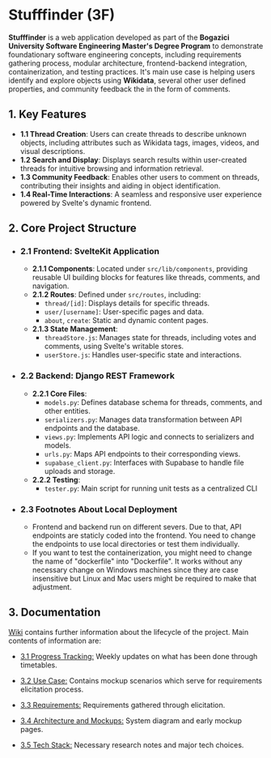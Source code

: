 # Stufffinder (3F)

**Stufffinder** is a web application developed as part of the **Bogazici University Software Engineering Master's Degree Program** to demonstrate foundationary software engineering concepts, including requirements gathering process, modular architecture, frontend-backend integration, containerization, and testing practices. It's main use case is helping users identify and explore objects using **Wikidata**, several other user defined properties, and community feedback the in the form of comments.

## 1. Key Features

- **1.1 Thread Creation**: Users can create threads to describe unknown objects, including attributes such as Wikidata tags, images, videos, and visual descriptions.       
- **1.2 Search and Display**: Displays search results within user-created threads for intuitive browsing and information retrieval.       
- **1.3 Community Feedback**: Enables other users to comment on threads, contributing their insights and aiding in object identification.       
- **1.4 Real-Time Interactions**: A seamless and responsive user experience powered by Svelte's dynamic frontend.       

## 2. Core Project Structure

- ### 2.1 Frontend: **SvelteKit Application**         
  - **2.1.1 Components**: Located under `src/lib/components`, providing reusable UI building blocks for features like threads, comments, and navigation.        
  - **2.1.2 Routes**: Defined under `src/routes`, including:        
    - `thread/[id]`: Displays details for specific threads.       
    - `user/[username]`: User-specific pages and data.        
    - `about`, `create`: Static and dynamic content pages.        
  - **2.1.3 State Management**:         
    - `threadStore.js`: Manages state for threads, including votes and comments, using Svelte's writable stores.        
    - `userStore.js`: Handles user-specific state and interactions.       

- ### 2.2 Backend: **Django REST Framework**        
  - **2.2.1 Core Files**:       
    - `models.py`: Defines database schema for threads, comments, and other entities.       
    - `serializers.py`: Manages data transformation between API endpoints and the database.       
    - `views.py`: Implements API logic and connects to serializers and models.        
    - `urls.py`: Maps API endpoints to their corresponding views.         
    - `supabase_client.py`: Interfaces with Supabase to handle file uploads and storage.        
  - **2.2.2 Testing**:        
    - `tester.py`: Main script for running unit tests as a centralized CLI 

- ### 2.3 Footnotes About Local Deployment        
  - Frontend and backend run on different severs. Due to that, API endpoints are staticly coded into the frontend. You need to change the endpoints to use local directories or test them individually.       
  - If you want to test the containerization, you might need to change the name of "dockerfile" into "Dockerfile". It works without any necessary change on Windows machines since they are case insensitive but Linux and Mac users might be required to make that adjustment.    

## 3. Documentation       

[Wiki](https://github.com/rmguney/SWE573-2024F/wiki) contains further information about the lifecycle of the project. Main contents of information are:       

- [3.1 Progress Tracking:](https://github.com/rmguney/SWE573-2024F/wiki/0.-Progress-Tracking) Weekly updates on what has been done through timetables.        

- [3.2 Use Case:](https://github.com/rmguney/SWE573-2024F/wiki/1.-Use-Case) Contains mockup scenarios which serve for requirements elicitation process.       

- [3.3 Requirements:](https://github.com/rmguney/SWE573-2024F/wiki/2.-Requirements) Requirements gathered through elicitation.        

- [3.4 Architecture and Mockups:](https://github.com/rmguney/SWE573-2024F/wiki/3.-Architecture-and-Mockups) System diagram and early mockup pages.        

- [3.5 Tech Stack:](https://github.com/rmguney/SWE573-2024F/wiki/4.-Tech-Stack) Necessary research notes and major tech choices.        
